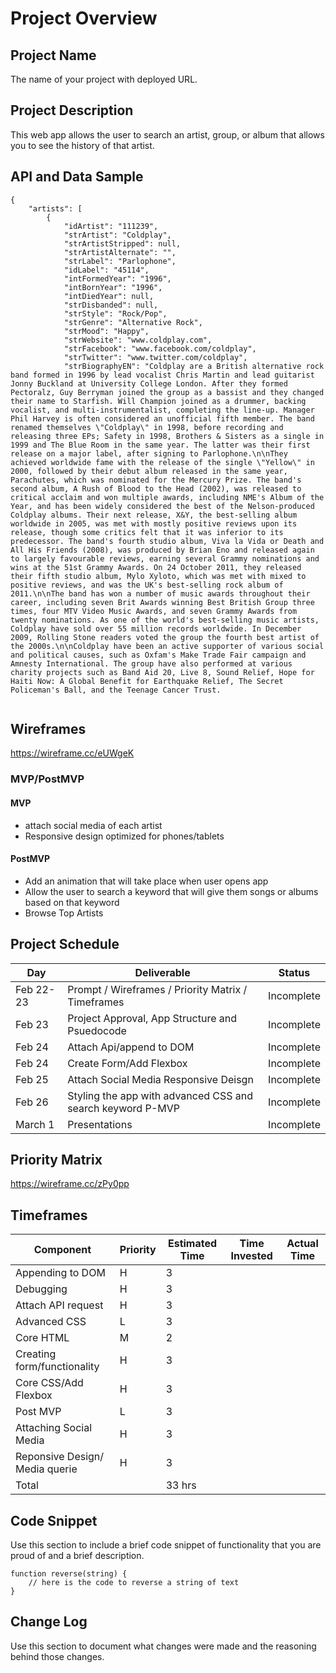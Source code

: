 # Project Overview

## Project Name

The name of your project with deployed URL.

## Project Description
This web app allows the user to search an artist, group, or album that allows you to see the history of that artist.

## API and Data Sample
```
{
    "artists": [
        {
            "idArtist": "111239",
            "strArtist": "Coldplay",
            "strArtistStripped": null,
            "strArtistAlternate": "",
            "strLabel": "Parlophone",
            "idLabel": "45114",
            "intFormedYear": "1996",
            "intBornYear": "1996",
            "intDiedYear": null,
            "strDisbanded": null,
            "strStyle": "Rock/Pop",
            "strGenre": "Alternative Rock",
            "strMood": "Happy",
            "strWebsite": "www.coldplay.com",
            "strFacebook": "www.facebook.com/coldplay",
            "strTwitter": "www.twitter.com/coldplay",
            "strBiographyEN": "Coldplay are a British alternative rock band formed in 1996 by lead vocalist Chris Martin and lead guitarist Jonny Buckland at University College London. After they formed Pectoralz, Guy Berryman joined the group as a bassist and they changed their name to Starfish. Will Champion joined as a drummer, backing vocalist, and multi-instrumentalist, completing the line-up. Manager Phil Harvey is often considered an unofficial fifth member. The band renamed themselves \"Coldplay\" in 1998, before recording and releasing three EPs; Safety in 1998, Brothers & Sisters as a single in 1999 and The Blue Room in the same year. The latter was their first release on a major label, after signing to Parlophone.\n\nThey achieved worldwide fame with the release of the single \"Yellow\" in 2000, followed by their debut album released in the same year, Parachutes, which was nominated for the Mercury Prize. The band's second album, A Rush of Blood to the Head (2002), was released to critical acclaim and won multiple awards, including NME's Album of the Year, and has been widely considered the best of the Nelson-produced Coldplay albums. Their next release, X&Y, the best-selling album worldwide in 2005, was met with mostly positive reviews upon its release, though some critics felt that it was inferior to its predecessor. The band's fourth studio album, Viva la Vida or Death and All His Friends (2008), was produced by Brian Eno and released again to largely favourable reviews, earning several Grammy nominations and wins at the 51st Grammy Awards. On 24 October 2011, they released their fifth studio album, Mylo Xyloto, which was met with mixed to positive reviews, and was the UK's best-selling rock album of 2011.\n\nThe band has won a number of music awards throughout their career, including seven Brit Awards winning Best British Group three times, four MTV Video Music Awards, and seven Grammy Awards from twenty nominations. As one of the world's best-selling music artists, Coldplay have sold over 55 million records worldwide. In December 2009, Rolling Stone readers voted the group the fourth best artist of the 2000s.\n\nColdplay have been an active supporter of various social and political causes, such as Oxfam's Make Trade Fair campaign and Amnesty International. The group have also performed at various charity projects such as Band Aid 20, Live 8, Sound Relief, Hope for Haiti Now: A Global Benefit for Earthquake Relief, The Secret Policeman's Ball, and the Teenage Cancer Trust.
	    
```

## Wireframes

https://wireframe.cc/eUWgeK

### MVP/PostMVP

#### MVP 

- attach social media of each artist
- Responsive design optimized for phones/tablets  

#### PostMVP  

- Add an animation that will take place when user opens app
- Allow the user to search a keyword that will give them songs or albums based on that keyword
- Browse Top Artists 

## Project Schedule


|  Day | Deliverable | Status
|---|---| ---|
|Feb 22-23| Prompt / Wireframes / Priority Matrix / Timeframes | Incomplete
|Feb 23| Project Approval, App Structure and Psuedocode | Incomplete
|Feb 24|  Attach Api/append to DOM| Incomplete
|Feb 24| Create Form/Add Flexbox | Incomplete
|Feb 25|Attach Social Media  Responsive Deisgn | Incomplete
|Feb 26| Styling the app with advanced CSS and search keyword P-MVP | Incomplete
|March 1| Presentations | Incomplete

## Priority Matrix

https://wireframe.cc/zPy0pp

## Timeframes

| Component                       | Priority  | Estimated Time  | Time Invested | Actual Time  |
|---------------------------------|-----------|-----------------|---------------|--------------|
| Appending to DOM                | H         | 3               |               |              |
| Debugging                       | H         | 3               |               |              |
| Attach API request              | H         | 3               |               |              |
| Advanced CSS                    | L         | 3               |               |              |
| Core HTML                       | M         | 2               |               |              |
| Creating form/functionality     | H         | 3               |               |              |
| Core CSS/Add Flexbox            | H         | 3               |               |              |
| Post MVP                        | L         | 3               |               |              |
| Attaching Social Media          | H         | 3               |               |              |
| Reponsive Design/ Media querie  | H         | 3               |               |              |
| Total                           |           | 33 hrs          |               |              |

## Code Snippet

Use this section to include a brief code snippet of functionality that you are proud of and a brief description.  

```
function reverse(string) {
	// here is the code to reverse a string of text
}
```

## Change Log
 Use this section to document what changes were made and the reasoning behind those changes.  
